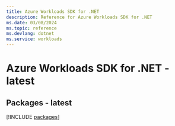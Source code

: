 ```yaml
---
title: Azure Workloads SDK for .NET
description: Reference for Azure Workloads SDK for .NET
ms.date: 03/08/2024
ms.topic: reference
ms.devlang: dotnet
ms.service: workloads
---
```

# Azure Workloads SDK for .NET - latest
## Packages - latest
[!INCLUDE [packages](workloads-index.md)]